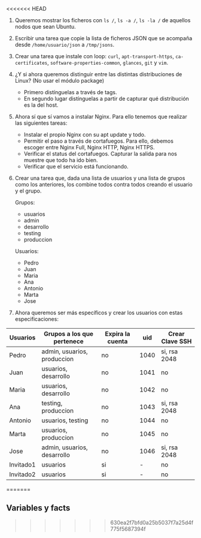 <<<<<<< HEAD
1. Queremos mostrar los ficheros con `ls /`, `ls -a /`, `ls -la /` de aquellos nodos que sean Ubuntu.

2. Escribir una tarea que copie la lista de ficheros JSON que se acompaña desde `/home/usuario/json` a `/tmp/jsons`.

3. Crear una tarea que instale con loop: `curl`, `apt-transport-https`, `ca-certificates`, `software-properties-common`, `glances`, `git` y `vim`.

4. ¿Y si ahora queremos distinguir entre las distintas distribuciones de Linux? (No usar el módulo package)
    - Primero distínguelas a través de tags.
	- En segundo lugar distínguelas a partir de capturar qué distribución es la del host.

4. Ahora sí que sí vamos a instalar Nginx. Para ello tenemos que realizar las siguientes tareas:
	- Instalar el propio Nginx con su apt update y todo.
	- Permitir el paso a través de cortafuegos. Para ello, debemos escoger entre Nginx Full, Nginx HTTP, Nginx HTTPS.
	- Verificar el status del cortafuegos. Capturar la salida para nos muestre que todo ha ido bien.
	- Verificar que el servicio está funcionando.

5. Crear una tarea que, dada una lista de usuarios y una lista de grupos como los anteriores, los combine todos contra todos creando el usuario y el grupo. 


    Grupos:
   - usuarios
   - admin
   - desarrollo
   - testing
   - produccion

    Usuarios:
    - Pedro
    - Juan
    - Maria
    - Ana
    - Antonio
    - Marta
    - Jose

6. Ahora queremos ser más específicos y crear los usuarios con estas especificaciones:

| Usuarios | Grupos a los que pertenece     | Expira la cuenta | uid  | Crear Clave SSH |
|----------|--------------------------------|-------------------|------|-----------------|
| Pedro    | admin, usuarios, produccion    | no                | 1040 | si, rsa 2048    |
| Juan     | usuarios, desarrollo           | no                | 1041 | no              |
| Maria    | usuarios, desarrollo           | no                | 1042 | no              |
| Ana      | testing, produccion           | no                | 1043 | si, rsa 2048    |
| Antonio  | usuarios, testing              | no                | 1044 | no              |
| Marta    | usuarios, produccion           | no                | 1045 | no              |
| Jose     | admin, usuarios, desarrollo    | no                | 1046 | si, rsa 2048    |
| Invitado1| usuarios                        | si                | -    | no              |
| Invitado2| usuarios                        | si                | -    | no              |
=======
## Variables y facts

>>>>>>> 630ea2f7bfd0a25b5037f7a25d4f775f5687394f
